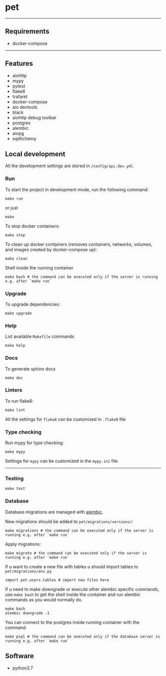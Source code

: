 # pet

___

## Requirements
- docker-compose

___

## Features

- aiohttp
- mypy
- pytest
- flake8
- trafaret
- docker-compose
- aio devtools
- black
- aiohttp debug toolbar
- postgres
- alembic
- aiopg
- sqlAlchemy


## Local development
All the development settings are stored in `/config/api.dev.yml`.

### Run
To start the project in development mode, run the following command:

```
make run
```

or just

```
make
```

To stop docker containers:

```
make stop
```

To clean up docker containers (removes containers, networks, volumes, and images created by docker-compose up):

```
make clean
```

Shell inside the running container

```
make bash # the command can be executed only if the server is running e.g. after `make run`
```


### Upgrade
To upgrade dependencies:

```
make upgrade
```

### Help

List available `Makefile` commands
```
make help
```

### Docs

To generate sphinx docs
```
make doc
```

### Linters
To run flake8:

```
make lint
```

All the settings for `flake8` can be customized in `.flake8` file

### Type checking
Run mypy for type checking:

```
make mypy
```

Settings for `mypy` can be customized in the `mypy.ini` file.

___

### Testing
```
make test
```

### Database
Database migrations are managed with [alembic](http://alembic.zzzcomputing.com/en/latest/).

New migrations should be added to `pet/migrations/versions/`:

```
make migrations # the command can be executed only if the server is running e.g. after `make run`
```

Apply migrations:

```
make migrate # the command can be executed only if the server is running e.g. after `make run`
```

If u want to create a new file with tables u should import tables to `pet/migrations/env.py`

```
import pet.users.tables # import new files here
```

If u need to make downgrade or execute other alembic specific commands, use `make bash`
to get the shell inside the container and run alembic commands as you would normally do.

```
make bash
alembic downgrade -1
```

You can connect to the postgres inside running container with the command:

```
make psql # the command can be executed only if the database server is running e.g. after `make run` 
```

## Software

- python3.7
